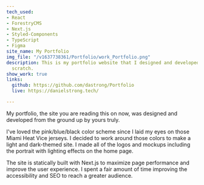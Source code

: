 ```yaml
---
tech_used:
- React
- ForestryCMS
- Next.js
- Styled-Components
- TypeScript
- Figma
site_name: My Portfolio
img_file: "/v1637738361/Portfolio/work_Portfolio.png"
description: This is my portfolio website that I designed and developed myself from
  scratch.
show_work: true
links:
  github: https://github.com/dastrong/Portfolio
  live: https://danielstrong.tech/

---
```

My portfolio, the site you are reading this on now, was designed and developed from the ground up by yours truly. 

I've loved the pink/blue/black color scheme since I laid my eyes on those Miami Heat Vice jerseys. I decided to work around those colors to make a light and dark-themed site. I made all of the logos and mockups including the portrait with lighting effects on the home page.

The site is statically built with Next.js to maximize page performance and improve the user experience. I spent a fair amount of time improving the accessibility and SEO to reach a greater audience.